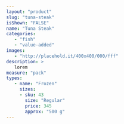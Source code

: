 ```yaml
---
layout: "product"
slug: "tuna-steak"
isShown: "FALSE"
name: "Tuna Steak"
categories:
   - "fish"
   - "value-added"
images:
   - "http://placehold.it/400x400/000/fff"
description: >
   lorem
measure: "pack"
types: 
   - name: "Frozen"
     sizes: 
     - sku: 43
       size: "Regular"
       price: 345
       approx: "500 g"
---
```

